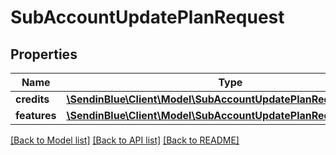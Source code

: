 # SubAccountUpdatePlanRequest

## Properties
Name | Type | Description | Notes
------------ | ------------- | ------------- | -------------
**credits** | [**\SendinBlue\Client\Model\SubAccountUpdatePlanRequestCredits**](SubAccountUpdatePlanRequestCredits.md) |  | [optional] 
**features** | [**\SendinBlue\Client\Model\SubAccountUpdatePlanRequestFeatures**](SubAccountUpdatePlanRequestFeatures.md) |  | [optional] 

[[Back to Model list]](../../README.md#documentation-for-models) [[Back to API list]](../../README.md#documentation-for-api-endpoints) [[Back to README]](../../README.md)


